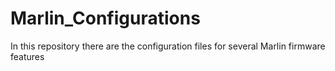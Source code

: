 # Marlin_Configurations
In this repository there are the configuration files for several Marlin firmware features
